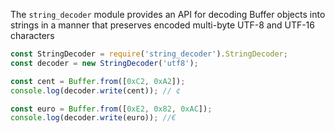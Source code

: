 The `string_decoder` module provides an API for decoding Buffer objects into strings in a manner that preserves encoded multi-byte UTF-8 and UTF-16 characters
```js
const StringDecoder = require('string_decoder').StringDecoder;
const decoder = new StringDecoder('utf8');

const cent = Buffer.from([0xC2, 0xA2]);
console.log(decoder.write(cent)); // ¢

const euro = Buffer.from([0xE2, 0x82, 0xAC]);
console.log(decoder.write(euro)); //€
```

